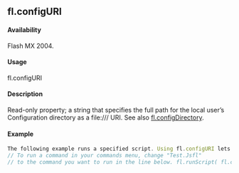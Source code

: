 ## fl.configURI

#### Availability

Flash MX 2004.

#### Usage

fl.configURI

#### Description

Read-only property; a string that specifies the full path for the local user’s Configuration directory as a file:/// URI. See also [fl.configDirectory](#!AdobeDocs/developers-animatesdk-docs/master/flash_object_(fl)/fl12.md).

#### Example

```javascript
The following example runs a specified script. Using fl.configURI lets you specify the location of the script without knowing which platform the script is running on.
// To run a command in your commands menu, change "Test.Jsfl"
// to the command you want to run in the line below. fl.runScript( fl.configURI + "Commands/Test.jsfl" );

```